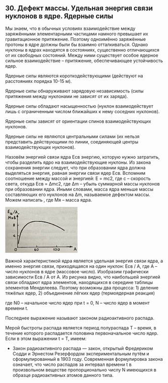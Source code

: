 ## 30. Дефект массы. Удельная энергия связи нуклонов в ядре. Ядерные силы

Мы знаем, что в обычных условиях взаимодействие между заряжёнными элементарными частицами намного превышает их гравитационное притяжение. Поэтому одноимённо заряжённые протоны в ядре должны были бы взаимно отталкиваться. Однако нуклоны в ядрах находятся в состояниях, существенно отличающихся от их свободных состояний. Между ними существует особое ядерное сильное взаимодействие – притяжение, обеспечивающее устойчивость ядер.

Ядерные силы являются короткодействующими (действуют на расстояниях порядка 10-15 м).

Ядерные силы обнаруживают зарядовую независимость (силы притяжения между нуклонами не зависят от их заряда).

Ядерные силы обладают насыщенностью (нуклон взаимодействует лишь с ограниченным числом ближайших к нему соседних нуклонов).

Ядерные силы зависят от ориентации спинов взаимодействующих нуклонов.

Ядерные силы не являются центральными силами (их нельзя представить действующими по линии, соединяющей центры взаимодействующих нуклонов).

Назовём энергией связи ядра Есв энергию, которую нужно затратить, чтобы разделить ядро на взаимодействующие нуклоны. Из закона сохранения энергии следует, что при образовании ядра должна выделяться энергия, равная энергии связи ядер Есв. Вспомним соотношение между массой и энергией: Е = mc2, где с – скорость света, откуда Есв = Δmc2, где Δm – убыль суммарной массы нуклонов при образовании ядра. Иными словами, масса ядра меньше массы составляющих его нуклонов на Δm, называемое дефектом массы. Можем написать  , где Мя – масса ядра.

![image](images/pic69.png)

Важной характеристикой ядра является удельная энергия связи ядра, а именно энергия связи, приходящаяся на один нуклон: Eсв / А, где А – число нуклонов в ядре (массовое число). Изобразим графически зависимости Есв / А от А. Из рисунка видно, что наибольшей энергией связи обладают ядра элементов, находящихся в середине таблицы элементов Менделеева. Поэтому возможны два процесса: 1) деление тяжёлых ядер, 2) объединение лёгких ядер (термоядерная реакция) 

где N0 – начальное число ядер при t = 0, N – число ядер в момент времени t.

Последнее выражение называют законом радиоактивного распада.

Мерой быстроты распада является период полураспада Т – время, в течение которого распадается половина первоначальное число ядер. Если в этом выражении t = T, имеем:

* Закон радиоактивного распада — закон, открытый Фредериком Содди и Эрнестом Резерфордом экспериментальным путём и сформулированный в 1903 году. Современная формулировка закона означает, что число распадов за интервал времени t в произвольном веществе пропорционально числу N имеющихся в образце радиоактивных атомов данного типа.
